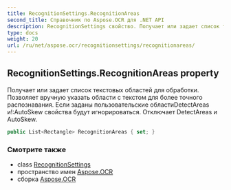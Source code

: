 ```yaml
---
title: RecognitionSettings.RecognitionAreas
second_title: Справочник по Aspose.OCR для .NET API
description: RecognitionSettings свойство. Получает или задает список текстовых областей для обработки.  Позволяет вручную указать области с текстом для более точного распознавания. Если заданы пользовательские областиDetectAreas иAutoSkew свойства будут игнорироваться.  Отключает DetectAreas и AutoSkew.
type: docs
weight: 20
url: /ru/net/aspose.ocr/recognitionsettings/recognitionareas/
---
```

## RecognitionSettings.RecognitionAreas property

Получает или задает список текстовых областей для обработки.  Позволяет вручную указать области с текстом для более точного распознавания. Если заданы пользовательские областиDetectAreas и!:AutoSkew свойства будут игнорироваться.  Отключает DetectAreas и AutoSkew.

```csharp
public List<Rectangle> RecognitionAreas { set; }
```

### Смотрите также

* class [RecognitionSettings](../)
* пространство имен [Aspose.OCR](../../recognitionsettings/)
* сборка [Aspose.OCR](../../../)


